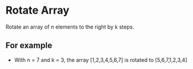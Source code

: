 # Rotate Array

Rotate an array of n elements to the right by k steps.

## For example
- With n = 7 and k = 3, the array [1,2,3,4,5,6,7] is rotated to [5,6,7,1,2,3,4]
